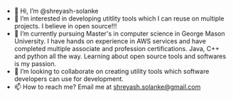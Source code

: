 - 👋 Hi, I’m @shreyash-solanke
- 👀 I’m interested in developing utitlity tools which I can reuse on multiple projects. I believe in open source!!!
- 🌱 I’m currently pursuing Master's in computer science in George Mason University. I have hands on experience in AWS services and have completed multiple associate and profession certifications. Java, C++ and python all the way. Learning about open source tools and softwares is my passion.
- 💞️ I’m looking to collaborate on creating utility tools which software developers can use for development.
- 📫 How to reach me? Email me at shreyash.solanke@gmail.com


<!---
shreyash-solanke/shreyash-solanke is a ✨ special ✨ repository because its `README.md` (this file) appears on your GitHub profile.
You can click the Preview link to take a look at your changes.
--->
